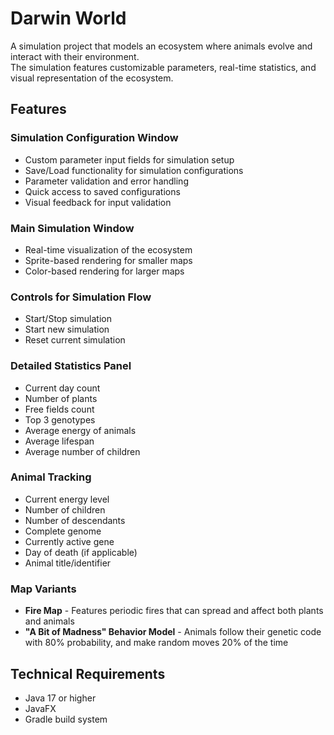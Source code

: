 # Darwin World  
A simulation project that models an ecosystem where animals evolve and interact with their environment.  
The simulation features customizable parameters, real-time statistics, and visual representation of the ecosystem.  

## Features  

### Simulation Configuration Window  
- Custom parameter input fields for simulation setup  
- Save/Load functionality for simulation configurations  
- Parameter validation and error handling  
- Quick access to saved configurations  
- Visual feedback for input validation  

### Main Simulation Window  
- Real-time visualization of the ecosystem  
- Sprite-based rendering for smaller maps  
- Color-based rendering for larger maps  

### Controls for Simulation Flow  
- Start/Stop simulation  
- Start new simulation  
- Reset current simulation  

### Detailed Statistics Panel  
- Current day count  
- Number of plants  
- Free fields count  
- Top 3 genotypes  
- Average energy of animals  
- Average lifespan  
- Average number of children  

### Animal Tracking  
- Current energy level  
- Number of children  
- Number of descendants  
- Complete genome  
- Currently active gene  
- Day of death (if applicable)  
- Animal title/identifier  

### Map Variants  
- **Fire Map** - Features periodic fires that can spread and affect both plants and animals  
- **"A Bit of Madness" Behavior Model** - Animals follow their genetic code with 80% probability, and make random moves 20% of the time  

## Technical Requirements  
- Java 17 or higher  
- JavaFX  
- Gradle build system  
